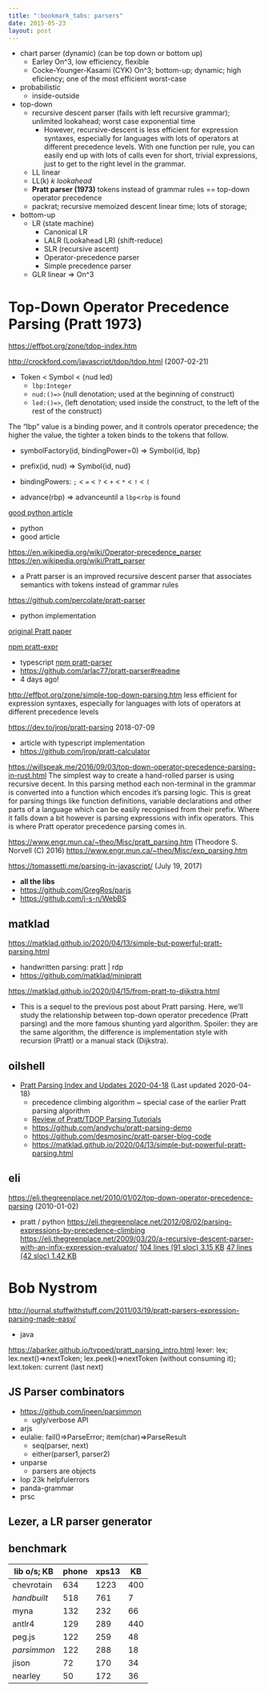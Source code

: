 ```yaml
---
title: ":bookmark_tabs: parsers"
date: 2015-05-23
layout: post
---
```

* chart parser (dynamic) (can be top down or bottom up)
  * Earley On^3, low efficiency, flexible
  * Cocke-Younger-Kasami (CYK) On^3; bottom-up; dynamic; high eficiency; one of the most efficient worst-case
* probabilistic
  * inside-outside
* top-down
  * recursive descent parser (fails with left recursive grammar); unlimited lookahead; worst case exponential time
    * However, recursive-descent is less efficient for expression syntaxes, especially for languages with lots of operators at different precedence levels. With one function per rule, you can easily end up with lots of calls even for short, trivial expressions, just to get to the right level in the grammar.
  * LL linear
  * LL(k) *k lookahead*
  * **Pratt parser (1973)** tokens instead of grammar rules == top-down operator precedence
  * packrat; recursive memoized descent linear time; lots of storage;
* bottom-up
  * LR (state machine)
    * Canonical LR
    * LALR (Lookahead LR) (shift-reduce)
    * SLR (recursive ascent)
    * Operator-precedence parser
    * Simple precedence parser
  * GLR linear => On^3

# Top-Down Operator Precedence Parsing (Pratt 1973)

https://effbot.org/zone/tdop-index.htm

http://crockford.com/javascript/tdop/tdop.html (2007-02-21)
* Token < Symbol < {nud led}
  * `lbp:Integer`
  * `nud:()=>` (null denotation; used at the beginning of construct)
  * `led:()=>`, (left denotation; used inside the construct, to the left of the rest of the construct)

The “lbp” value is a binding power, and it controls operator precedence; the higher the value, the tighter a token binds to the tokens that follow.
* symbolFactory(id, bindingPower=0) => Symbol{id, lbp}
* prefix(id, nud) => Symbol{id, nud}

* bindingPowers: `;` < `=` < `?` < `+` < `*` < `!` < `(`
* advance(rbp) => advanceuntil a `lbp`<`rbp` is found

[good python article](https://effbot.org/zone/simple-top-down-parsing.htm)
* python
* good article

https://en.wikipedia.org/wiki/Operator-precedence_parser
https://en.wikipedia.org/wiki/Pratt_parser
* a Pratt parser is an improved recursive descent parser that associates semantics with tokens instead of grammar rules

https://github.com/percolate/pratt-parser
* python implementation



[original Pratt paper](https://tdop.github.io/)

[npm pratt-expr](https://www.npmjs.com/package/pratt-expr/v/1.0.0)
* typescript
[npm pratt-parser](https://www.npmjs.com/package/pratt-parser/v/2.0.16)
* https://github.com/arlac77/pratt-parser#readme
* 4 days ago!

http://effbot.org/zone/simple-top-down-parsing.htm
less efficient for expression syntaxes, especially for languages with lots of operators at different precedence levels


https://dev.to/jrop/pratt-parsing 2018-07-09
* article with typescript implementation
* https://github.com/jrop/pratt-calculator

https://willspeak.me/2016/09/03/top-down-operator-precedence-parsing-in-rust.html
The simplest way to create a hand-rolled parser is using recursive decent. In this parsing method each non-terminal in the grammar is converted into a function which encodes it’s parsing logic. This is great for parsing things like function definitions, variable declarations and other parts of a language which can be easily recognised from their prefix. Where it falls down a bit however is parsing expressions with infix operators. This is where Pratt operator precedence parsing comes in.

https://www.engr.mun.ca/~theo/Misc/pratt_parsing.htm (Theodore S. Norvell (C) 2016)
https://www.engr.mun.ca/~theo/Misc/exp_parsing.htm


https://tomassetti.me/parsing-in-javascript/ (July 19, 2017)
* **all the libs**
* https://github.com/GregRos/parjs
* https://github.com/j-s-n/WebBS

## matklad
https://matklad.github.io/2020/04/13/simple-but-powerful-pratt-parsing.html
* handwritten parsing: pratt | rdp
* https://github.com/matklad/minipratt

https://matklad.github.io/2020/04/15/from-pratt-to-dijkstra.html
* This is a sequel to the previous post about Pratt parsing. Here, we’ll study the relationship between top-down operator precedence (Pratt parsing) and the more famous shunting yard algorithm. Spoiler: they are the same algorithm, the difference is implementation style with recursion (Pratt) or a manual stack (Dijkstra).

## oilshell
* [Pratt Parsing Index and Updates 2020-04-18](http://www.oilshell.org/blog/2017/03/31.html) (Last updated 2020-04-18)
  * precedence climbing algorithm ~ special case of the earlier Pratt parsing algorithm
  * [Review of Pratt/TDOP Parsing Tutorials](http://www.oilshell.org/blog/2016/11/02.html)
  * https://github.com/andychu/pratt-parsing-demo
  * https://github.com/desmosinc/pratt-parser-blog-code
  * https://matklad.github.io/2020/04/13/simple-but-powerful-pratt-parsing.html

## eli
https://eli.thegreenplace.net/2010/01/02/top-down-operator-precedence-parsing (2010-01-02)
* pratt / python
https://eli.thegreenplace.net/2012/08/02/parsing-expressions-by-precedence-climbing
https://eli.thegreenplace.net/2009/03/20/a-recursive-descent-parser-with-an-infix-expression-evaluator/
[104 lines (91 sloc)  3.15 KB](https://github.com/darius/sketchbook/blob/master/parsing/precedence_climbing.py)
[47 lines (42 sloc)  1.42 KB](https://github.com/darius/sketchbook/blob/master/parsing/pratt.py)


# Bob Nystrom
http://journal.stuffwithstuff.com/2011/03/19/pratt-parsers-expression-parsing-made-easy/
* java


https://abarker.github.io/typped/pratt_parsing_intro.html
lexer: lex; lex.next()=>nextToken; lex.peek()=>nextToken (without consuming it); lext.token: current (last next)



## JS Parser combinators

* https://github.com/jneen/parsimmon
  * ugly/verbose API
* arjs
* eulalie: fail()=>ParseError; item(char)=>ParseResult
  * seq(parser, next)
  * either(parser1, parser2)
* unparse
  * parsers are objects
* lop 23k helpfulerrors
* panda-grammar
* prsc

## Lezer, a LR parser generator


## benchmark

lib o/s; KB  | phone | xps13 |  KB
-------------|-------|-------|-----
chevrotain   |   634 |  1223 | 400
*handbuilt*  |   518 |   761 |   7
myna         |   132 |   232 |  66
antlr4       |   129 |   289 | 440
peg.js       |   122 |   259 |  48
*parsimmon*  |   122 |   288 |  18
jison        |    72 |   170 |  34
nearley      |    50 |   172 |  36

